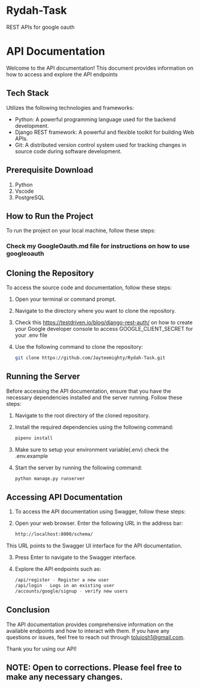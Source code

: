 # Rydah-Task
REST APIs for google oauth

# API Documentation

Welcome to the API documentation! 
This document provides information on how to access and explore the API endpoints

## Tech Stack

Utilizes the following technologies and frameworks:

- Python: A powerful programming language used for the backend development.
- Django REST framework: A powerful and flexible toolkit for building Web APIs.
- Git: A distributed version control system used for tracking changes in source code during software development.

## Prerequisite Download
1. Python
2. Vscode
3. PostgreSQL

## How to Run the Project

To run the project on your local machine, follow these steps:

### Check my GoogleOauth.md file for instructions on how to use googleoauth


## Cloning the Repository

To access the source code and documentation, follow these steps:

1. Open your terminal or command prompt.
2. Navigate to the directory where you want to clone the repository.
3. Check this https://testdriven.io/blog/django-rest-auth/ on how to create your Google developer console to access GOOGLE_CLIENT_SECRET for your .env file
4. Use the following command to clone the repository:

   ```bash
   git clone https://github.com/Jayteemighty/Rydah-Task.git

## Running the Server

Before accessing the API documentation, ensure that you have the necessary dependencies installed and the server running. Follow these steps:

1. Navigate to the root directory of the cloned repository.
2. Install the required dependencies using the following command:

   ```bash
   pipenv install

3. Make sure to setup your environment variable(.env) check the .env.example
4. Start the server by running the following command:

   ```bash
   python manage.py runserver

## Accessing API Documentation

1. To access the API documentation using Swagger, follow these steps:

2. Open your web browser. Enter the following URL in the address bar:

   ```bash
   http://localhost:8000/schema/
   
This URL points to the Swagger UI interface for the API documentation.

3. Press Enter to navigate to the Swagger interface.

4. Explore the API endpoints such as:
   ```bash
   /api/register - Register a new user
   /api/login - Logs in an existing user
   /accounts/google/signup - verify new users
   

## Conclusion

The API documentation provides comprehensive information on the available endpoints and how to interact with them. If you have any questions or issues, feel free to reach out through tolujosh1@gmail.com.

Thank you for using our API!

## NOTE: Open to corrections. Please feel free to make any necessary changes.




